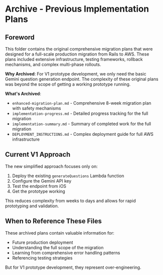 # Archive - Previous Implementation Plans

## Foreword

This folder contains the original comprehensive migration plans that were designed for a full-scale production migration from Rails to AWS. These plans included extensive infrastructure, testing frameworks, rollback mechanisms, and complex multi-phase rollouts.

**Why Archived**: For V1 prototype development, we only need the basic Gemini question generation endpoint. The complexity of these original plans was beyond the scope of getting a working prototype running.

**What's Archived**:
- `enhanced-migration-plan.md` - Comprehensive 8-week migration plan with safety mechanisms
- `implementation-progress.md` - Detailed progress tracking for the full migration
- `implementation-summary.md` - Summary of completed work for the full migration
- `DEPLOYMENT_INSTRUCTIONS.md` - Complex deployment guide for full AWS infrastructure

## Current V1 Approach

The new simplified approach focuses only on:
1. Deploy the existing `generateQuestions` Lambda function
2. Configure the Gemini API key
3. Test the endpoint from iOS
4. Get the prototype working

This reduces complexity from weeks to days and allows for rapid prototyping and validation.

## When to Reference These Files

These archived plans contain valuable information for:
- Future production deployment
- Understanding the full scope of the migration
- Learning from comprehensive error handling patterns
- Referencing testing strategies

But for V1 prototype development, they represent over-engineering.